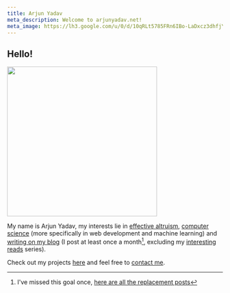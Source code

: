 ```yaml
---
title: Arjun Yadav
meta_description: Welcome to arjunyadav.net!
meta_image: https://lh3.google.com/u/0/d/10qRLt5785FRn6IBo-LaDxcz3dhfjYtaK=w2880-h1528-iv1
---
```


## Hello!

<img src="https://lh3.googleusercontent.com/fife/AAWUweVHZT3w0o9xBBE0pZbGXdAjDhtcsw2OSc9Pku8zPVU4Z3VZG4YMzhKsupg1f8BCaSZhqaa0ekPJvfa4aT4PkIVydHw4jajJPJVYbiobcK7ArLz-VoSbGP6ZLNBWQWG79xvVcNuWL9QX7CehtTl59YQhcjHCys9NA2TQpqUxFQQ1gx8Yvruss8KUuhaQHnoKlFjR68N2ERBiqveewPZDQ4UP8Br0m9LLPumtwcPJio9vq9VtcGoOCGb4aZFruhqEB_zILXm82G2oLuWp8uSCQaX932QV9xYE_3xZTw_l-6rH6veR_CRsPZG9Cq4fUf6QMMiLeADX6dD577dvQdph9H7GjBTA_sru2s2Kw4mwoeNT6lUUMHMIyh97PNDV6ZBkJ5Azfes64wh7TaLkx3zyLXXcxVoxaPSHroyos-gQH9b3H1GrZdyYhq8N90rCt7Alezi7-6DD3DAsk7F9JRevntLjh90Y_NPuUtGECn_AYsR3hFzW60Hs44ygc6yj5svKUhrMZOtQFbi8lw6SpS0qzAUdcawhpjL2I3zSPPNAbRY6AwHTRPAVH0gVax-DHqV1dVfXaFcYrEGWdKe-4ARMUQw48ohtS6N1aeGVLLkQjwaAsB_gXz6FKNqnDARMnh_pcStjU7Dh75VQwNeOXZVw7hMpjCMkIvbTSjBjIOaZ1Jz0oaONQwtJQfAkVIn4rVDk6acM0oCCj8dmqOQlZL0eklLHJHZbbWF-Qz8=w2880-h1528-ft" height="350px" />

My name is Arjun Yadav, my interests lie in [effective altruism](/what-is-effective-altruism), [computer science](https://github.com/y-arjun-y) (more specifically in web development and machine learning) and [writing on my blog](/blog/) (I post at least once a month[^1], excluding my [interesting reads](/interesting-reads/) series).

Check out my projects [here](/projects/) and feel free to [contact me](https://www.bettermailto.com/user/620278e0561f820009d840d2).

[^1]: I've missed this goal once, [here are all the replacement posts](/replacement-posts/)
